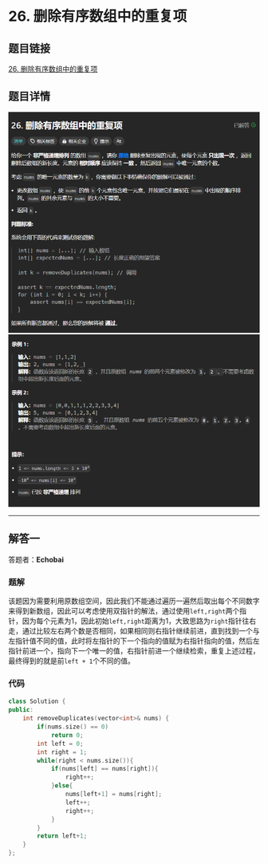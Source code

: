 # 26. 删除有序数组中的重复项
## 题目链接  
[26. 删除有序数组中的重复项](https://leetcode.cn/problems/remove-duplicates-from-sorted-array/description/)
## 题目详情
![题目图片](Img/26_1.png)
![题目图片](Img/26_2.png)
***
## 解答一
答题者：**Echobai**

### 题解
该题因为需要利用原数组空间，因此我们不能通过遍历一遍然后取出每个不同数字来得到新数组，因此可以考虑使用双指针的解法，通过使用`left,right`两个指针，因为每个元素为1，因此初始`left,right`距离为1，大致思路为`right`指针往右走，通过比较左右两个数是否相同，如果相同则右指针继续前进，直到找到一个与左指针值不同的值，此时将左指针的下一个指向的值赋为右指针指向的值，然后左指针前进一个，指向下一个唯一的值，右指针前进一个继续检索，重复上述过程，最终得到的就是前`left + 1`个不同的值。

### 代码

```c++
class Solution {
public:
    int removeDuplicates(vector<int>& nums) {
        if(nums.size() == 0)
            return 0;
        int left = 0;
        int right = 1;
        while(right < nums.size()){
            if(nums[left] == nums[right]){
                right++;
            }else{
                nums[left+1] = nums[right];
                left++;
                right++;
            }
        }
        return left+1;
    }
};
```
